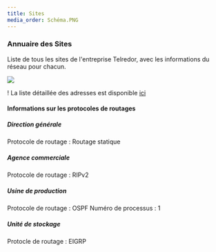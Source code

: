 ```yaml
---
title: Sites
media_order: Schéma.PNG
---
```


### Annuaire des Sites

Liste de tous les sites de l'entreprise Telredor, avec les informations du réseau pour chacun.

![](Sch%C3%A9ma.PNG)

! La liste détaillée des adresses est disponible [ici](/addressage-ip/listes-des-adresses)

#### Informations sur les protocoles de routages

##### Direction générale

Protocole de routage : Routage statique

##### Agence commerciale

Protocole de routage : RIPv2

##### Usine de production

Protocole de routage : OSPF
Numéro de processus : 1

##### Unité de stockage

Protocle de routage : EIGRP